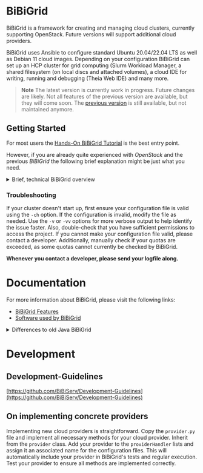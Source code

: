 # BiBiGrid
BiBiGrid is a framework for creating and managing cloud clusters, currently supporting OpenStack. 
Future versions will support additional cloud providers.

BiBiGrid uses Ansible to configure standard Ubuntu 20.04/22.04 LTS as 
well as Debian 11 cloud images. Depending on your configuration BiBiGrid
can set up an HCP cluster for grid computing (Slurm Workload Manager, 
a shared filesystem (on local discs and attached volumes), 
a cloud IDE for writing, running and debugging (Theia Web IDE) and many more.


> **Note**
> The latest version is currently work in progress. Future changes are likely.
> Not all features of the previous version are available, but they will come soon.
> The [previous version](https://github.com/BiBiServ/bibigrid/tree/bibigrid-2.3.1) is still available, 
> but not maintained anymore.

## Getting Started
For most users the [Hands-On BiBiGrid Tutorial](https://github.com/deNBI/bibigrid_clum2022) 
is the best entry point.

However, if you are already quite experienced with *OpenStack* and the previous *BiBiGrid* the following brief explanation
might be just what you need.

<details>
<summary> Brief, technical BiBiGrid overview </summary>

### How to configure a cluster?
#### Configuration File: bibigrid.yaml
A [template](bibigrid.yaml) file is included in the repository ([bibigrid.yaml](bibigrid.yaml)). 


The cluster configuration file, `bibigrid.yaml`, consists of a list of configurations. 
Each configuration describes provider-specific settings. 
The first configuration in the list also contains keys that apply to the entire cluster (e.g., roles).

The configuration template [bibigrid.yaml](bibigrid.yaml) contains many helpful comments, making completing it easier for you.

[You need more details?](documentation/markdown/features/configuration.md)

#### Cloud Specification Data: clouds.yaml
To access the cloud, authentication information is required.
You can download your `clouds.yaml` from OpenStack.

Place the `clouds.yaml` file in the `~/.config/bibigrid/` directory. BiBiGrid will load this file during execution.

[You need more details?](documentation/markdown/features/cloud_specification_data.md)

### Quick First Time Usage
If you haven't used BiBiGrid1 in the past or are unfamiliar with OpenStack, we heavily recommend following the 
[tutorial](https://github.com/deNBI/bibigrid_clum2022) instead.

#### Preparation
1. Download (or create) your `clouds.yaml` file (and optionally `clouds-public.yaml`) as described [above](#cloud-specification-data-cloudsyaml). 
2. Place the `clouds.yaml` into `~/.config/bibigrid`
3. Fill in the `bibigrid.yaml` configuration file with your specifics. At a minimum you need to specify: a master instance with valid type and image, 
an sshUser (most likely ubuntu) and a subnet. 
You will likely also want to specify at least one worker instance with a valid type, image, and count.
4. If your cloud provider runs post-launch services, you need to set the `waitForServices` 
key appropriately which expects a list of services to wait for.
5. Create a virtual environment from `bibigrid/requirements.txt`. 
See [here](https://www.akamai.com/blog/developers/how-building-virtual-python-environment) for more detailed info. 
6. Take a look at [First execution](#first-execution)

#### First execution
Before proceeding, ensure you have completed the steps described in the [Preparation section](#preparation).

After cloning the repository, navigate to the bibigrid directory. 
Source the virtual environment created during [preparation](#preparation) to execute BiBiGrid.
Refer to BiBiGrid's [Command Line Interface documentation](documentation/markdown/features/CLI.md) if you want to explore additional options.

A first execution run through could be:
1. `./bibigrid.sh -i [path-to-bibigrid.yaml] -ch`: checks the configuration
2. `./bibigrid.sh -i 'bibigrid.yaml -i [path-to-bibigrid.yaml] -c'`: creates the cluster (execute only if check was successful)
3. Use **BiBiGrid's create output** to investigate the created cluster further. Especially connecting to the ide might be helpful. 
Otherwise, connect using ssh.
4. While in ssh try `sinfo` to printing node info
5. Run `srun -x $(hostname) hostname` to power up a worker and get its hostname.
6. Run `sinfo` again to see the node powering up. After a while it will be terminated again.
7. Use the terminate command from **BiBiGrid's create output** to shut down the cluster again. 
All floating-ips used will be released.

Great! You've just started and terminated your first cluster using BiBiGrid!

</details>

### Troubleshooting
If your cluster doesn't start up, first ensure your configuration file is valid using the `-ch` option.
If the configuration is invalid, modify the file as needed.
Use the `-v` or `-vv` options for more verbose output to help identify the issue faster.
Also, double-check that you have sufficient permissions to access the project.
If you cannot make your configuration file valid, please contact a developer.
Additionally, manually check if your quotas are exceeded, as some quotas cannot currently be checked by BiBiGrid.

**Whenever you contact a developer, please send your logfile along.**

# Documentation
For more information about BiBiGrid, please visit the following links:
- [BiBiGrid Features](documentation/markdown/bibigrid_feature_list.md)
- [Software used by BiBiGrid](documentation/markdown/bibigrid_software_list.md)

<details>
<summary> Differences to old Java BiBiGrid</summary>

* BiBiGrid no longer uses RC- but cloud.yaml-files for cloud-specification data. Environment variables are no longer used (or supported).
See [Cloud Specification Data](documentation/markdown/features/cloud_specification_data.md).
* BiBiGrid has a largely reworked configurations file, because BiBiGrid core supports multiple providers this step was necessary.
See [Configuration](documentation/markdown/features/configuration.md)
* BiBiGrid currently only implements the provider OpenStack.
* BiBiGrid only starts the master and will dynamically start workers using slurm when they are needed. 
Workers are powered down once they are not used for a longer period.
* BiBiGrid lays the foundation for clusters that are spread over multiple providers, but Hybrid Clouds aren't fully implemented yet.
</details>

# Development
## Development-Guidelines

[https://github.com/BiBiServ/Development-Guidelines](https://github.com/BiBiServ/Development-Guidelines)

## On implementing concrete providers
Implementing new cloud providers is straightforward. 
Copy the `provider.py` file and implement all necessary methods for your cloud provider.
Inherit from the `provider` class.
Add your provider to the `providerHandler` lists and assign it an associated name for the configuration files.
This will automatically include your provider in BiBiGrid's tests and regular execution.
Test your provider to ensure all methods are implemented correctly.

